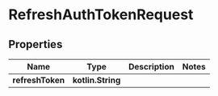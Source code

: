
# RefreshAuthTokenRequest

## Properties
Name | Type | Description | Notes
------------ | ------------- | ------------- | -------------
**refreshToken** | **kotlin.String** |  | 




